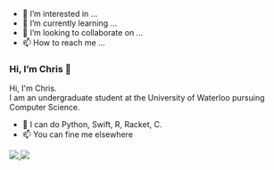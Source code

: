 - 👀 I’m interested in ...
- 🌱 I’m currently learning ...
- 💞️ I’m looking to collaborate on ...
- 📫 How to reach me ...

###  Hi, I’m Chris 👋

Hi, I'm Chris.   
I am an undergraduate student at the University of Waterloo pursuing Computer Science.

- 💞️ I can do Python, Swift, R, Racket, C.
- 📫 You can fine me elsewhere
 <a href="https://www.linkedin.com/in/minjaelee0727/"> 
 <img src="https://img.icons8.com/fluent/48/000000/linkedin.png" /> 
 </a> 
 <a href="https://www.instagram.com/_0020727/"> 
 <img src="https://img.icons8.com/fluent/48/000000/instagram-new.png" /> 
 </a>
                                            
